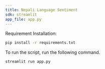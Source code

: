 ```yaml
---
title: Nepali Language Sentiment
sdk: streamlit
app_file: app.py
---
```


Requirement Installation:
```bash
pip install -r requirements.txt
```

To run the script, run the following command.
```bash
streamlit run app.py
```